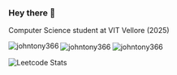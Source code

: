 ### Hey there 👋
Computer Science student at VIT Vellore (2025)

<img align="left" src="https://github-readme-stats.vercel.app/api/top-langs?username=johntony366&show_icons=true&locale=en&layout=compact&theme=radical" alt="johntony366" />

<img align="center" src="https://github-readme-stats.vercel.app/api?username=johntony366&show_icons=true&locale=en&theme=radical" alt="johntony366" />

<img align="center" src="https://github-readme-streak-stats.herokuapp.com/?user=johntony366&theme=radical" alt="johntony366" />

![Leetcode Stats](https://leetcode.card.workers.dev/?username=johntony366&theme=dark)

<!--
**johntony366/johntony366** is a ✨ _special_ ✨ repository because its `README.md` (this file) appears on your GitHub profile.

Here are some ideas to get you started:

- 🔭 I’m currently working on ...
- 🌱 I’m currently learning ...
- 👯 I’m looking to collaborate on ...
- 🤔 I’m looking for help with ...
- 💬 Ask me about ...
- 📫 How to reach me: ...
- 😄 Pronouns: ...
- ⚡ Fun fact: ...
-->
